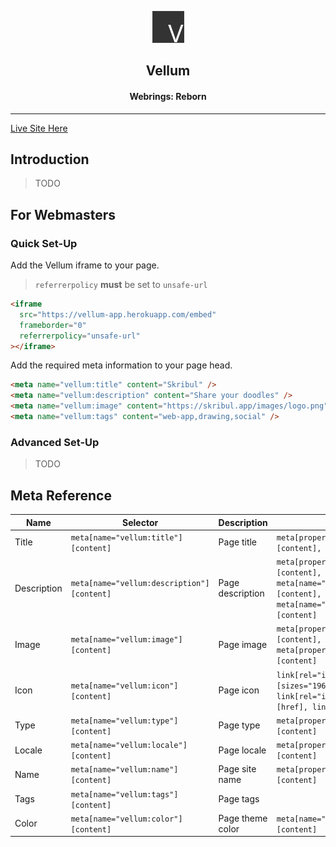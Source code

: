 <p align="center">
  <img src="assets/logo@0,1x.png" />
</p>

<h2 align="center">Vellum</h2>
<h4 align="center">Webrings: Reborn</h4>

---

[Live Site Here](https://vellum-app.herokuapp.com)

## Introduction

> TODO

## For Webmasters

### Quick Set-Up

Add the Vellum iframe to your page.

> `referrerpolicy` **must** be set to `unsafe-url`

```html
<iframe
  src="https://vellum-app.herokuapp.com/embed"
  frameborder="0"
  referrerpolicy="unsafe-url"
></iframe>
```

Add the required meta information to your page head.

```html
<meta name="vellum:title" content="Skribul" />
<meta name="vellum:description" content="Share your doodles" />
<meta name="vellum:image" content="https://skribul.app/images/logo.png" />
<meta name="vellum:tags" content="web-app,drawing,social" />
```

### Advanced Set-Up

> TODO

## Meta Reference

| Name        | Selector                                   | Description      | Fallbacks                                                                                                        |
| ----------- | ------------------------------------------ | ---------------- | ---------------------------------------------------------------------------------------------------------------- |
| Title       | `meta[name="vellum:title"][content]`       | Page title       | `meta[property="og:title"][content], title`                                                                      |
| Description | `meta[name="vellum:description"][content]` | Page description | `meta[property="og:description"][content], meta[name="Description"][content], meta[name="description"][content]` |
| Image       | `meta[name="vellum:image"][content]`       | Page image       | `meta[property="og:image:url"][content], meta[property="og:image"][content]`                                     |
| Icon        | `meta[name="vellum:icon"][content]`        | Page icon        | `link[rel="icon"][sizes="196x196"][href], link[rel="icon"][sizes="32x32"][href], link[rel="icon"][href]`         |
| Type        | `meta[name="vellum:type"][content]`        | Page type        | `meta[property="og:type"][content]`                                                                              |
| Locale      | `meta[name="vellum:locale"][content]`      | Page locale      | `meta[property="og:locale"][content]`                                                                            |
| Name        | `meta[name="vellum:name"][content]`        | Page site name   | `meta[property="og:site_name"][content]`                                                                         |
| Tags        | `meta[name="vellum:tags"][content]`        | Page tags        |                                                                                                                  |
| Color       | `meta[name="vellum:color"][content]`       | Page theme color | `meta[name="theme-color"][content]`                                                                              |
